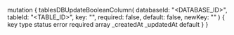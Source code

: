 mutation {
    tablesDBUpdateBooleanColumn(
        databaseId: "<DATABASE_ID>",
        tableId: "<TABLE_ID>",
        key: "",
        required: false,
        default: false,
        newKey: ""
    ) {
        key
        type
        status
        error
        required
        array
        _createdAt
        _updatedAt
        default
    }
}
